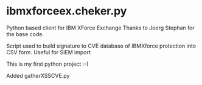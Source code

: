 # ibmxforceex.cheker.py
Python based client for IBM XForce Exchange
Thanks to Joerg Stephan for the base code.

Script used to build signature to CVE database of IBMXforce protection into CSV form. Useful for SIEM import

This is my first python project :-)

Added gatherXSSCVE.py 
